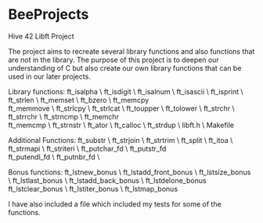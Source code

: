 # BeeProjects
Hive 42 Libft Project

The project aims to recreate several library functions and also functions that are not in the library. The purpose of this project is to deepen our understanding of C but also create our own library functions that can be used in our later projects. 

Library functions: ft_isalpha \ ft_isdigit \ ft_isalnum \ ft_isascii \ ft_isprint \ ft_strlen \ ft_memset \ ft_bzero \ ft_memcpy \
                   ft_memmove \ ft_strlcpy \ ft_strlcat \ ft_toupper \ ft_tolower \ ft_strchr \ ft_strrchr \ ft_strncmp \ ft_memchr \
                   ft_memcmp \ ft_strnstr \ ft_ator \ ft_calloc \ ft_strdup \ libft.h \ Makefile
                   
Additional Functions: ft_substr \ ft_strjoin \ ft_strtrim \ ft_split \ ft_itoa \ ft_strmapi \ ft_striteri \ ft_putchar_fd \ ft_putstr_fd \
                      ft_putendl_fd \ ft_putnbr_fd \
                      
Bonus functions: ft_lstnew_bonus \ ft_lstadd_front_bonus \ ft_lstsize_bonus \ ft_lstlast_bonus \ ft_lstadd_back_bonus \ ft_lstdelone_bonus \
                 ft_lstclear_bonus \ ft_lstiter_bonus \ ft_lstmap_bonus

I have also included a file which included my tests for some of the functions. 
